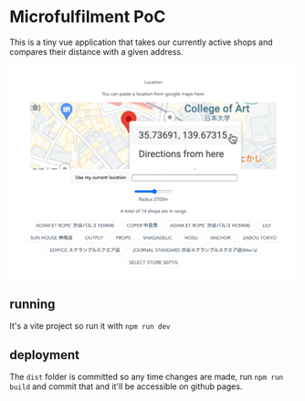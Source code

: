 # Microfulfilment PoC

This is a tiny vue application that takes our currently active shops and compares their distance with a given address.

![Example of running app](./example.png)

## running

It's a vite project so run it with `npm run dev`

## deployment

The `dist` folder is committed so any time changes are made, run `npm run build` and commit that and it'll be accessible on github pages.